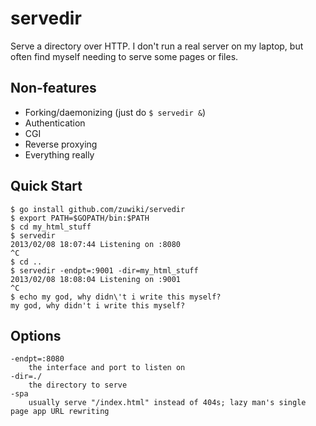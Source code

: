 # servedir

Serve a directory over HTTP. I don't run a real server on my laptop, but often
find myself needing to serve some pages or files.

## Non-features

* Forking/daemonizing (just do `$ servedir &`)
* Authentication
* CGI
* Reverse proxying
* Everything really

## Quick Start

    $ go install github.com/zuwiki/servedir
    $ export PATH=$GOPATH/bin:$PATH
    $ cd my_html_stuff
    $ servedir
    2013/02/08 18:07:44 Listening on :8080
    ^C
    $ cd ..
    $ servedir -endpt=:9001 -dir=my_html_stuff
    2013/02/08 18:08:04 Listening on :9001
    ^C
    $ echo my god, why didn\'t i write this myself?
    my god, why didn't i write this myself?

## Options

    -endpt=:8080
        the interface and port to listen on
    -dir=./
        the directory to serve
    -spa
        usually serve "/index.html" instead of 404s; lazy man's single page app URL rewriting

